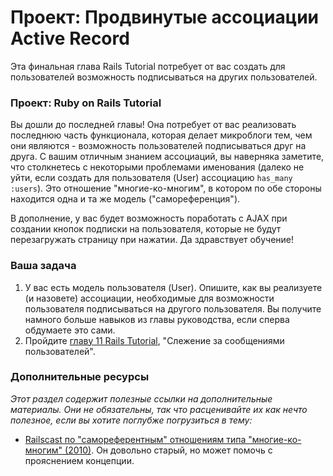 # Проект: Продвинутые ассоциации Active Record

Эта финальная глава Rails Tutorial потребует от вас создать для пользователей возможность подписываться на других пользователей.

### Проект: Ruby on Rails Tutorial

Вы дошли до последней главы! Она потребует от вас реализовать последнюю часть функционала, которая делает микроблоги тем, чем они являются - возможность пользователей подписываться друг на друга. С вашим отличным знанием ассоциаций, вы наверняка заметите, что столкнетесь с некоторыми проблемами именования (далеко не уйти, если создать для пользователя (User) ассоциацию `has_many :users`). Это отношение "многие-ко-многим", в котором по обе стороны находится одна и та же модель ("самореференция").

В дополнение, у вас будет возможность поработать с AJAX при создании кнопок подписки на пользователя, которые не будут перезагружать страницу при нажатии. Да здравствует обучение!

### Ваша задача

1. У вас есть модель пользователя (User). Опишите, как вы реализуете (и назовете) ассоциации, необходимые для возможности пользователя подписываться на другого пользователя. Вы получите намного больше навыков из главы руководства, если сперва обдумаете это сами.
2. Пройдите [главу 11 Rails Tutorial](https://ddagar.gitbooks.io/web-method/content/slezhenie_za_soobscheniyami_polzovatelei), "Слежение за сообщениями пользователей".

### Дополнительные ресурсы

_Этот раздел содержит полезные ссылки на дополнительные материалы. Они не обязательны, так что расценивайте их как нечто полезное, если вы хотите поглубже погрузиться в тему:_

- [Railscast по "самореферентным" отношениям типа "многие-ко-многим" (2010)](http://railscasts.com/episodes/163-self-referential-association?view=asciicast). Он довольно старый, но может помочь с прояснением концепции.
